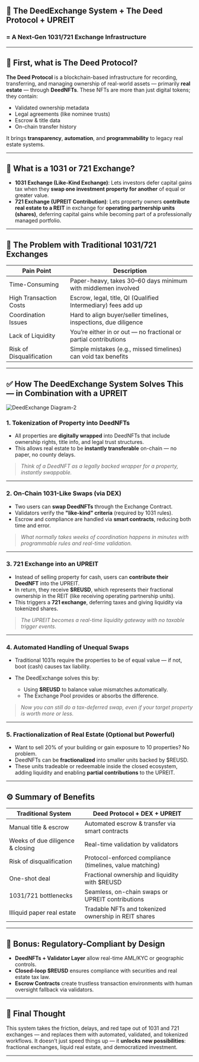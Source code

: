 ## 🔗 The DeedExchange System + The Deed Protocol + UPREIT

### = A Next-Gen 1031/721 Exchange Infrastructure

---

## 🧱 First, what is The Deed Protocol?

**The Deed Protocol** is a blockchain-based infrastructure for recording, transferring, and managing ownership of real-world assets — primarily **real estate** — through **DeedNFTs**. These NFTs are more than just digital tokens; they contain:

* Validated ownership metadata
* Legal agreements (like nominee trusts)
* Escrow & title data
* On-chain transfer history

It brings **transparency**, **automation**, and **programmability** to legacy real estate systems.

---

## 🔄 What is a 1031 or 721 Exchange?

* **1031 Exchange (Like-Kind Exchange)**: Lets investors defer capital gains tax when they **swap one investment property for another** of equal or greater value.
* **721 Exchange (UPREIT Contribution)**: Lets property owners **contribute real estate to a REIT** in exchange for **operating partnership units (shares)**, deferring capital gains while becoming part of a professionally managed portfolio.

---

## 🧠 The Problem with Traditional 1031/721 Exchanges

| Pain Point               | Description                                                      |
| ------------------------ | ---------------------------------------------------------------- |
| Time-Consuming           | Paper-heavy, takes 30–60 days minimum with middlemen involved    |
| High Transaction Costs   | Escrow, legal, title, QI (Qualified Intermediary) fees add up    |
| Coordination Issues      | Hard to align buyer/seller timelines, inspections, due diligence |
| Lack of Liquidity        | You’re either in or out — no fractional or partial contributions |
| Risk of Disqualification | Simple mistakes (e.g., missed timelines) can void tax benefits   |

---

## ✅ How The DeedExchange System Solves This — in Combination with a UPREIT

![DeedExchange Diagram-2](https://github.com/user-attachments/assets/4b9e01d0-7fd5-481a-a4c7-c9bce5839221)

### 1. **Tokenization of Property into DeedNFTs**

* All properties are **digitally wrapped** into DeedNFTs that include ownership rights, title info, and legal trust structures.
* This allows real estate to be **instantly transferable** on-chain — no paper, no county delays.

> *Think of a DeedNFT as a legally backed wrapper for a property, instantly swappable.*

---

### 2. **On-Chain 1031-Like Swaps (via DEX)**

* Two users can **swap DeedNFTs** through the Exchange Contract.
* Validators verify the **"like-kind" criteria** (required by 1031 rules).
* Escrow and compliance are handled via **smart contracts**, reducing both time and error.

> *What normally takes weeks of coordination happens in minutes with programmable rules and real-time validation.*

---

### 3. **721 Exchange into an UPREIT**

* Instead of selling property for cash, users can **contribute their DeedNFT** into the UPREIT.
* In return, they receive **\$REUSD**, which represents their fractional ownership in the REIT (like receiving operating partnership units).
* This triggers a **721 exchange**, deferring taxes and giving liquidity via tokenized shares.

> *The UPREIT becomes a real-time liquidity gateway with no taxable trigger events.*

---

### 4. **Automated Handling of Unequal Swaps**

* Traditional 1031s require the properties to be of equal value — if not, boot (cash) causes tax liability.
* The DeedExchange solves this by:

  * Using **\$REUSD** to balance value mismatches automatically.
  * The Exchange Pool provides or absorbs the difference.

> *Now you can still do a tax-deferred swap, even if your target property is worth more or less.*

---

### 5. **Fractionalization of Real Estate (Optional but Powerful)**

* Want to sell 20% of your building or gain exposure to 10 properties?
  No problem.
* DeedNFTs can be **fractionalized** into smaller units backed by \$REUSD.
* These units tradeable or redeemable inside the closed ecosystem, adding liquidity and enabling **partial contributions** to the UPREIT.

---

## ⚙️ Summary of Benefits

| Traditional System               | Deed Protocol + DEX + UPREIT                             |
| -------------------------------- | -------------------------------------------------------- |
| Manual title & escrow            | Automated escrow & transfer via smart contracts          |
| Weeks of due diligence & closing | Real-time validation by validators                       |
| Risk of disqualification         | Protocol-enforced compliance (timelines, value matching) |
| One-shot deal                    | Fractional ownership and liquidity with \$REUSD          |
| 1031/721 bottlenecks             | Seamless, on-chain swaps or UPREIT contributions         |
| Illiquid paper real estate       | Tradable NFTs and tokenized ownership in REIT shares     |

---

## 🔐 Bonus: Regulatory-Compliant by Design

* **DeedNFTs + Validator Layer** allow real-time AML/KYC or geographic controls.
* **Closed-loop \$REUSD** ensures compliance with securities and real estate tax law.
* **Escrow Contracts** create trustless transaction environments with human oversight fallback via validators.

---

## 🧠 Final Thought

This system takes the friction, delays, and red tape out of 1031 and 721 exchanges — and replaces them with automated, validated, and tokenized workflows. It doesn’t just speed things up — it **unlocks new possibilities**: fractional exchanges, liquid real estate, and democratized investment.

---

